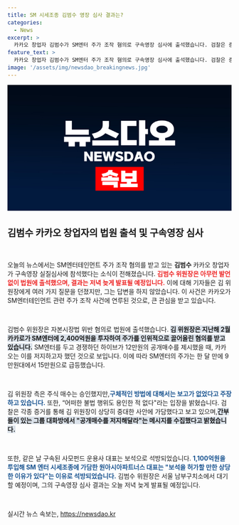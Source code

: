 ```yaml
---
title: SM 시세조종 김범수 영장 심사 결과는?
categories:
  - News
excerpt: >
  카카오 창업자 김범수가 SM엔터 주가 조작 혐의로 구속영장 심사에 출석했습니다. 검찰은 증거를 확보하며 심각한 사안으로 보고있고, 그의 운명은 늦은 저녁에 결정됩니다. 클릭하여 자세한 소식을 확인하세요!
feature_text: >
  카카오 창업자 김범수가 SM엔터 주가 조작 혐의로 구속영장 심사에 출석했습니다. 검찰은 증거를 확보하며 심각한 사안으로 보고있고, 그의 운명은 늦은 저녁에 결정됩니다. 클릭하여 자세한 소식을 확인하세요!
image: '/assets/img/newsdao_breakingnews.jpg'
---
```


<p><img src="/assets/img/newsdao_breakingnews.jpg" alt="cryptoinkorea 속보" /></p>

<h2 data-ke-size="size26">김범수 카카오 창업자의 법원 출석 및 구속영장 심사</h2>

<p data-ke-size="size16">&nbsp;</p>

<p>오늘의 뉴스에서는 SM엔터테인먼트 주가 조작 혐의를 받고 있는 <b>김범수</b> 카카오 창업자가 구속영장 실질심사에 참석했다는 소식이 전해졌습니다. <b><span style="color: #ee2323;">김범수 위원장은 아무런 발언 없이 법원에 출석했으며, 결과는 저녁 늦게 발표될 예정입니다.</span></b> 이에 대해 기자들은 김 위원장에게 여러 가지 질문을 던졌지만, 그는 답변을 하지 않았습니다. 이 사건은 카카오가 SM엔터테인먼트 관련 주가 조작 사건에 연루된 것으로, 큰 관심을 받고 있습니다.</p>

<p data-ke-size="size16">&nbsp;</p>

<p>김범수 위원장은 자본시장법 위반 혐의로 법원에 출석했습니다. <b><span style="background-color: #21538527;">김 위원장은 지난해 2월 카카로가 SM엔터에 2,400억원을 투자하여 주가를 인위적으로 끌어올린 혐의를 받고 있습니다.</span></b> SM엔터를 두고 경쟁하던 하이브가 12만원의 공개매수를 제시했을 때, 카카오는 이를 저지하고자 했던 것으로 보입니다. 이에 따라 SM엔터의 주가는 한 달 만에 9만원대에서 15만원으로 급등했습니다.</p>

<p data-ke-size="size16">&nbsp;</p>

<p>김 위원장 측은 주식 매수는 승인했지만,<b><span style="color: #1a5490;">구체적인 방법에 대해서는 보고가 없었다고 주장하고 있습니다.</span></b> 또한, “어떠한 불법 행위도 용인한 적 없다"라는 입장을 밝혔습니다. 검찰은 각종 증거를 통해 김 위원장이 상당히 중대한 사안에 가담했다고 보고 있으며,<b><span style="background-color: #21538527;">간부들이 있는 그룹 대화방에서 "공개매수를 저지해달라"는 메시지를 수집했다고 밝혔습니다.</span></b></p>

<p data-ke-size="size16">&nbsp;</p>

<p>또한, 같은 날 구속된 사모펀드 운용사 대표는 보석으로 석방되었습니다. <b><span style="color: #1a5490;">1,100억원을 투입해 SM 엔터 시세조종에 가담한 원아시아파트너스 대표는 "보석을 허가할 만한 상당한 이유가 있다"는 이유로 석방되었습니다.</span></b> 김범수 위원장은 서울 남부구치소에서 대기할 예정이며, 그의 구속영장 심사 결과는 오늘 저녁 늦게 발표될 예정입니다.</p>

<p data-ke-size="size16">&nbsp;</p>
실시간 뉴스 속보는, <a href="https://newsdao.kr" rel="dofollow">https://newsdao.kr</a>



